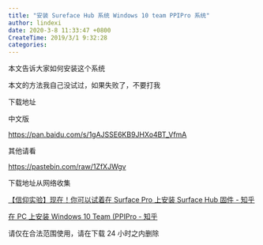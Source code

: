 ```yaml
---
title: "安装 Sureface Hub 系统 Windows 10 team PPIPro 系统"
author: lindexi
date: 2020-3-8 11:33:47 +0800
CreateTime: 2019/3/1 9:32:28
categories: 
---
```


本文告诉大家如何安装这个系统

<!--more-->


<!-- CreateTime:2019/3/1 9:32:28 -->


本文的方法我自己没试过，如果失败了，不要打我

下载地址

中文版

https://pan.baidu.com/s/1gAJSSE6KB9JHXo4BT_VfmA

其他请看

https://pastebin.com/raw/1ZfXJWgv

下载地址从网络收集

[【信仰实验】现在！你可以试着在 Surface Pro 上安装 Surface Hub 固件 - 知乎](https://zhuanlan.zhihu.com/p/21547311 )

[在 PC 上安装 Windows 10 Team (PPIPro - 知乎](https://zhuanlan.zhihu.com/p/21565278 )

请仅在合法范围使用，请在下载 24 小时之内删除


